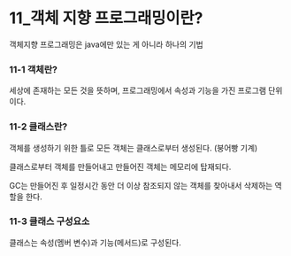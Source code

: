 # 11_객체 지향 프로그래밍이란?

객체지향 프로그래밍은 java에만 있는 게 아니라 하나의 기법



### 11-1 객체란?

세상에 존재하는 모든 것을 뜻하며, 프로그래밍에서 속성과 기능을 가진 프로그램 단위이다. 



### 11-2 클래스란?

객체를 생성하기 위한 틀로 모든 객체는 클래스로부터 생성된다. (붕어빵 기계)

클래스로부터 객체를 만들어내고 만들어진 객체는 메모리에 탑재되다. 

GC는 만들어진 후 일정시간 동안 더 이상 참조되지 않는 객체를 찾아내서 삭제하는 역할을 한다. 



### 11-3 클래스 구성요소

클래스는 속성(멤버 변수)과 기능(메서드)로 구성된다. 

